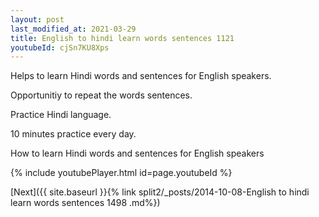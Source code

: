 ```yaml
---
layout: post
last_modified_at: 2021-03-29
title: English to hindi learn words sentences 1121 
youtubeId: cjSn7KU8Xps
---
```

 
 
Helps to learn Hindi words and sentences for English speakers.

Opportunitiy to repeat the words sentences. 

Practice Hindi language. 
 
10 minutes practice every day. 
 
How to learn Hindi words and sentences for English speakers 
 
{% include youtubePlayer.html id=page.youtubeId %}
 
 
[Next]({{ site.baseurl }}{% link  split2/_posts/2014-10-08-English to hindi learn words sentences 1498 .md%})
 
